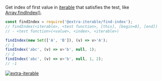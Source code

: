 Get index of first value in [iterable] that satisfies the test, like [Array.findIndex()].

```javascript
const findIndex = require('@extra-iterable/find-index');
// findIndex(<iterable>, <test function>, [this], [begin=0], [end])
// - <test function>(<value>, <index>, <iterable>)

findIndex(new Set(['A', 'B']), (v) => v>'A');
// 1
findIndex('abc', (v) => v>'b', null, 1);
// 2
findIndex('abc', (v) => v>'b', null, 1, 2);
// -1
```


[![extra-iterable](https://i.imgur.com/KR83Nzx.jpg)](https://www.npmjs.com/package/extra-iterable)

[iterable]: https://developer.mozilla.org/en-US/docs/Web/JavaScript/Reference/Iteration_protocols
[Array.findIndex()]: https://developer.mozilla.org/en-US/docs/Web/JavaScript/Reference/Global_Objects/Array/findIndex
